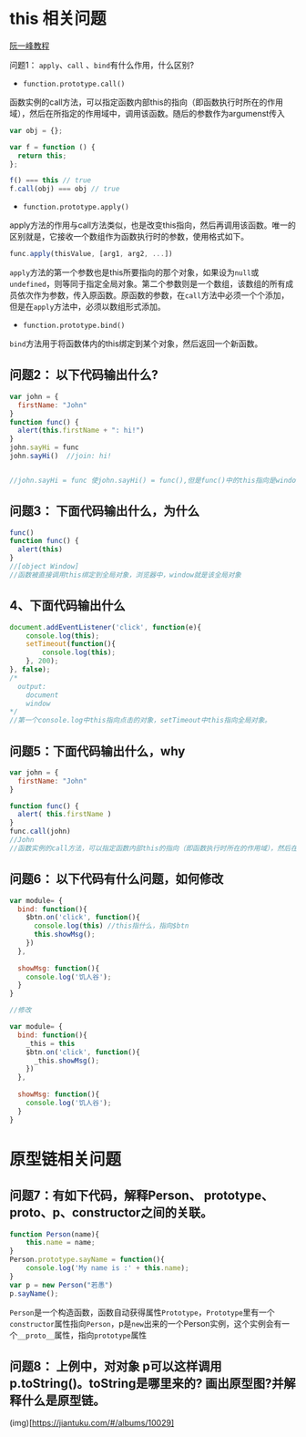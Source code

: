 # this 相关问题

[阮一峰教程](http://javascript.ruanyifeng.com/oop/this.html#toc3)

问题1： `apply`、`call` 、`bind`有什么作用，什么区别?

- `function.prototype.call()`

函数实例的call方法，可以指定函数内部this的指向（即函数执行时所在的作用域），然后在所指定的作用域中，调用该函数。随后的参数作为argumenst传入
```js
var obj = {};

var f = function () {
  return this;
};

f() === this // true
f.call(obj) === obj // true
```

- `function.prototype.apply()`

apply方法的作用与call方法类似，也是改变this指向，然后再调用该函数。唯一的区别就是，它接收一个数组作为函数执行时的参数，使用格式如下。
```js
func.apply(thisValue, [arg1, arg2, ...])
```

`apply`方法的第一个参数也是this所要指向的那个对象，如果设为`null`或`undefined`，则等同于指定全局对象。第二个参数则是一个数组，该数组的所有成员依次作为参数，传入原函数。原函数的参数，在`call`方法中必须一个个添加，但是在`apply`方法中，必须以数组形式添加。

- `function.prototype.bind()`

`bind`方法用于将函数体内的this绑定到某个对象，然后返回一个新函数。


## 问题2： 以下代码输出什么?
```js
var john = { 
  firstName: "John" 
}
function func() { 
  alert(this.firstName + ": hi!")
}
john.sayHi = func
john.sayHi()  //join: hi!


//john.sayHi = func 使john.sayHi() = func(),但是func()中的this指向是window，而john.sayHi()的this指向是john这个对象
```

## 问题3： 下面代码输出什么，为什么

```js
func() 
function func() { 
  alert(this)
}
//[object Window]
//函数被直接调用this绑定到全局对象，浏览器中，window就是该全局对象
```

## 4、下面代码输出什么
```js
document.addEventListener('click', function(e){
    console.log(this);
    setTimeout(function(){
        console.log(this);
    }, 200);
}, false);
/*
  output:
    document
    window
*/
//第一个console.log中this指向点击的对象，setTimeout中this指向全局对象。
```

## 问题5：下面代码输出什么，why

```js
var john = { 
  firstName: "John" 
}

function func() { 
  alert( this.firstName )
}
func.call(john)
//John
//函数实例的call方法，可以指定函数内部this的指向（即函数执行时所在的作用域），然后在所指定的作用域中，调用该函数。
```

## 问题6： 以下代码有什么问题，如何修改
```js
var module= {
  bind: function(){
    $btn.on('click', function(){
      console.log(this) //this指什么，指向$btn
      this.showMsg();
    })
  },
  
  showMsg: function(){
    console.log('饥人谷');
  }
}

//修改

var module= {
  bind: function(){
    _this = this
    $btn.on('click', function(){
      _this.showMsg();
    })
  },
  
  showMsg: function(){
    console.log('饥人谷');
  }
}
```

# 原型链相关问题

## 问题7：有如下代码，解释Person、 prototype、__proto__、p、constructor之间的关联。

```js
function Person(name){
    this.name = name;
}
Person.prototype.sayName = function(){
    console.log('My name is :' + this.name);
}
var p = new Person("若愚")
p.sayName();
```

`Person`是一个构造函数，函数自动获得属性`Prototype`，`Prototype`里有一个`constructor`属性指向`Person`，p是`new`出来的一个Person实例，这个实例会有一个`__proto__`属性，指向`prototype`属性

## 问题8： 上例中，对对象 p可以这样调用 p.toString()。toString是哪里来的? 画出原型图?并解释什么是原型链。

(img)[https://jiantuku.com/#/albums/10029]